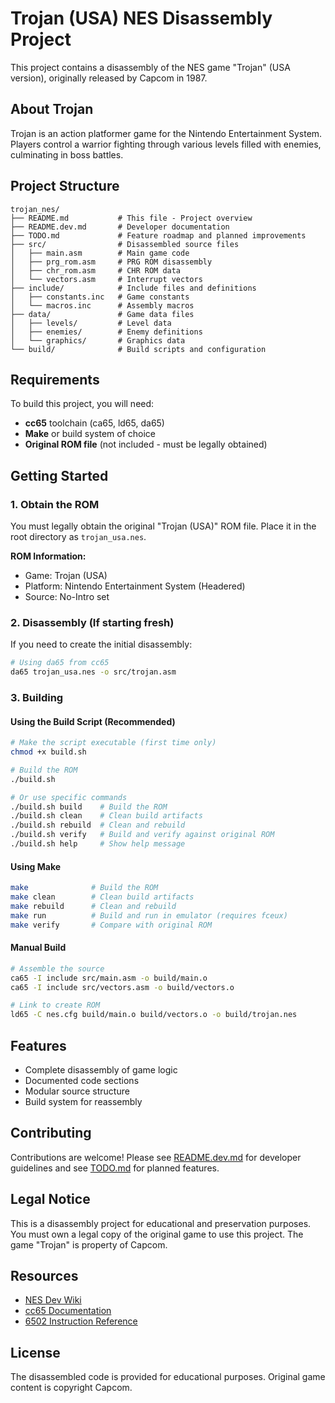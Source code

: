 # Trojan (USA) NES Disassembly Project

This project contains a disassembly of the NES game "Trojan" (USA version), originally released by Capcom in 1987.

## About Trojan

Trojan is an action platformer game for the Nintendo Entertainment System. Players control a warrior fighting through various levels filled with enemies, culminating in boss battles.

## Project Structure

```
trojan_nes/
├── README.md           # This file - Project overview
├── README.dev.md       # Developer documentation
├── TODO.md             # Feature roadmap and planned improvements
├── src/                # Disassembled source files
│   ├── main.asm        # Main game code
│   ├── prg_rom.asm     # PRG ROM disassembly
│   ├── chr_rom.asm     # CHR ROM data
│   └── vectors.asm     # Interrupt vectors
├── include/            # Include files and definitions
│   ├── constants.inc   # Game constants
│   └── macros.inc      # Assembly macros
├── data/               # Game data files
│   ├── levels/         # Level data
│   ├── enemies/        # Enemy definitions
│   └── graphics/       # Graphics data
└── build/              # Build scripts and configuration

```

## Requirements

To build this project, you will need:

- **cc65** toolchain (ca65, ld65, da65)
- **Make** or build system of choice
- **Original ROM file** (not included - must be legally obtained)

## Getting Started

### 1. Obtain the ROM

You must legally obtain the original "Trojan (USA)" ROM file. Place it in the root directory as `trojan_usa.nes`.

**ROM Information:**
- Game: Trojan (USA)
- Platform: Nintendo Entertainment System (Headered)
- Source: No-Intro set

### 2. Disassembly (If starting fresh)

If you need to create the initial disassembly:

```bash
# Using da65 from cc65
da65 trojan_usa.nes -o src/trojan.asm
```

### 3. Building

#### Using the Build Script (Recommended)

```bash
# Make the script executable (first time only)
chmod +x build.sh

# Build the ROM
./build.sh

# Or use specific commands
./build.sh build    # Build the ROM
./build.sh clean    # Clean build artifacts
./build.sh rebuild  # Clean and rebuild
./build.sh verify   # Build and verify against original ROM
./build.sh help     # Show help message
```

#### Using Make

```bash
make              # Build the ROM
make clean        # Clean build artifacts
make rebuild      # Clean and rebuild
make run          # Build and run in emulator (requires fceux)
make verify       # Compare with original ROM
```

#### Manual Build

```bash
# Assemble the source
ca65 -I include src/main.asm -o build/main.o
ca65 -I include src/vectors.asm -o build/vectors.o

# Link to create ROM
ld65 -C nes.cfg build/main.o build/vectors.o -o build/trojan.nes
```

## Features

- Complete disassembly of game logic
- Documented code sections
- Modular source structure
- Build system for reassembly

## Contributing

Contributions are welcome! Please see [README.dev.md](README.dev.md) for developer guidelines and see [TODO.md](TODO.md) for planned features.

## Legal Notice

This is a disassembly project for educational and preservation purposes. You must own a legal copy of the original game to use this project. The game "Trojan" is property of Capcom.

## Resources

- [NES Dev Wiki](https://www.nesdev.org/wiki/)
- [cc65 Documentation](https://cc65.github.io/)
- [6502 Instruction Reference](http://www.6502.org/tutorials/6502opcodes.html)

## License

The disassembled code is provided for educational purposes. Original game content is copyright Capcom.
